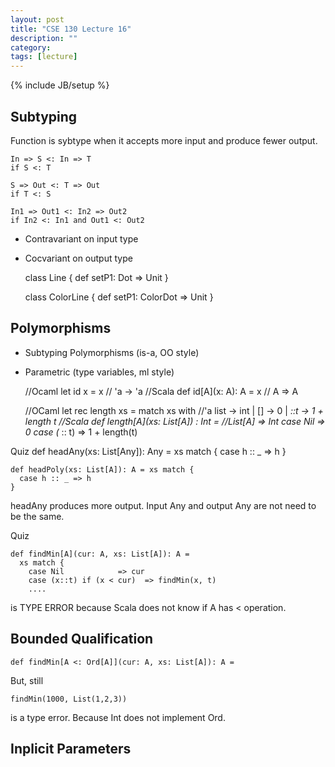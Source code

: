 ```yaml
---
layout: post
title: "CSE 130 Lecture 16"
description: ""
category: 
tags: [lecture]
---
```

{% include JB/setup %}

## Subtyping 

Function is sybtype when it accepts more input and produce fewer output.

	In => S <: In => T
	if S <: T 

	S => Out <: T => Out
	if T <: S

	In1 => Out1 <: In2 => Out2
	if In2 <: In1 and Out1 <: Out2

* Contravariant on input type
* Cocvariant on output type

	class Line {
	  def setP1: Dot => Unit
	}

	class ColorLine {
	  def setP1: ColorDot => Unit
	}

## Polymorphisms

* Subtyping Polymorphisms (is-a, OO style)
* Parametric		  (type variables, ml style)


	//Ocaml
	let id x = x   // 'a -> 'a
	//Scala
	def id[A](x: A): A = x	// A => A

	//OCaml
	let rec length xs = match xs with	//'a list -> int
	  | [] 		-> 0
	  | _::t 	-> 1 + length t
	//Scala
	def length[A](xs: List[A]) : Int = 	//List[A] => Int
	  case Nil 	=> 0
	  case (_ :: t)	=> 1 + length(t)

Quiz
	def headAny(xs: List[Any]): Any = xs match {
	  case h :: _ => h
	}

	def headPoly(xs: List[A]): A = xs match {
	  case h :: _ => h
	}

headAny produces more output.
Input Any and output Any are not need to be the same.

Quiz

	def findMin[A](cur: A, xs: List[A]): A = 
	  xs match {
	    case Nil		    => cur
	    case (x::t) if (x < cur)  => findMin(x, t) 
	    ....

is TYPE ERROR because Scala does not know if A has < operation.

## Bounded Qualification

	def findMin[A <: Ord[A]](cur: A, xs: List[A]): A =

But, still 

	findMin(1000, List(1,2,3))

is a type error.
Because Int does not implement Ord.


## Inplicit Parameters







